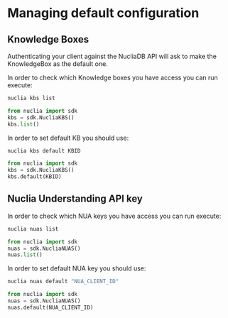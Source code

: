# Managing default configuration

## Knowledge Boxes

Authenticating your client against the NucliaDB API will ask to make the KnowledgeBox as the default one.

In order to check which Knowledge boxes you have access you can run execute:

```bash
nuclia kbs list
```

```python
from nuclia import sdk
kbs = sdk.NucliaKBS()
kbs.list()
```

In order to set default KB you should use:

```bash
nuclia kbs default KBID
```

```python
from nuclia import sdk
kbs = sdk.NucliaKBS()
kbs.default(KBID)
```

## Nuclia Understanding API key

In order to check which NUA keys you have access you can run execute:

```bash
nuclia nuas list
```

```python
from nuclia import sdk
nuas = sdk.NucliaNUAS()
nuas.list()
```

In order to set default NUA key you should use:

```bash
nuclia nuas default "NUA_CLIENT_ID"
```

```python
from nuclia import sdk
nuas = sdk.NucliaNUAS()
nuas.default(NUA_CLIENT_ID)
```